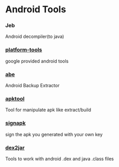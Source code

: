 # Android Tools

### Jeb

Android decompiler(to java)

### [platform-tools](https://developer.android.com/studio/releases/platform-tools)

google provided android tools

### [abe](https://github.com/nelenkov/android-backup-extractor)

Android Backup Extractor

### [apktool](https://github.com/iBotPeaches/Apktool)

Tool for manipulate apk like extract/build

### [signapk](https://github.com/techexpertize/SignApk)

sign the apk you generated with your own key

### [dex2jar](https://github.com/pxb1988/dex2jar)

Tools to work with android .dex and java .class files